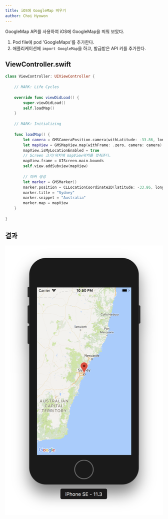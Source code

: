 ```yaml
---
title: iOS에 GoogleMap 띄우기
author: Choi Hyowon
---
```

GoogleMap API를 사용하여 iOS에 GoogleMap을 띄워 보았다.
1. Pod file에 pod 'GoogleMaps'를 추가한다.
2. 애플리케이션에 `import GoogleMap`을 하고, 발급받은 API 키를 추가한다.

## ViewController.swift
```swift
class ViewController: UIViewController {
    
    // MARK: Life Cycles

    override func viewDidLoad() {
        super.viewDidLoad()
        self.loadMap()
    }
    
    // MARK: Initializing
    
    func loadMap() {
        let camera = GMSCameraPosition.camera(withLatitude: -33.86, longitude: 151.20, zoom: 6.0)
        let mapView = GMSMapView.map(withFrame: .zero, camera: camera)
        mapView.isMyLocationEnabled = true
        // Screen 크기/위치에 mapView위치를 맞춰준다.
        mapView.frame = UIScreen.main.bounds
        self.view.addSubview(mapView)

        // 마커 생성
        let marker = GMSMarker()
        marker.position = CLLocationCoordinate2D(latitude: -33.86, longitude: 151.20)
        marker.title = "Sydney"
        marker.snippet = "Australia"
        marker.map = mapView
    }

}
```
## 결과
![Image](/images/GoogleMap_result.png)